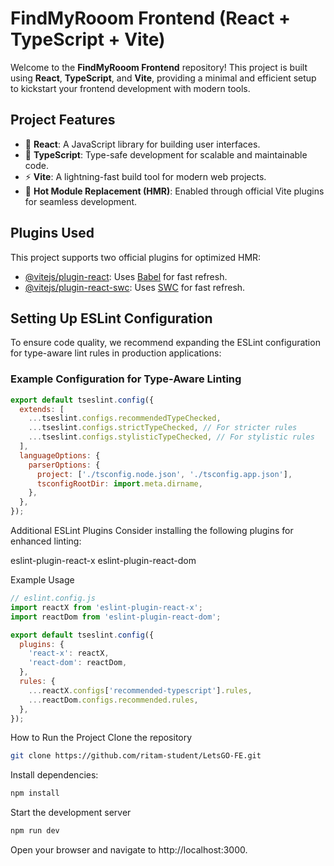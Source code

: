 # FindMyRooom Frontend (React + TypeScript + Vite)

Welcome to the **FindMyRooom Frontend** repository! This project is built using **React**, **TypeScript**, and **Vite**, providing a minimal and efficient setup to kickstart your frontend development with modern tools.

## Project Features

- 🚀 **React**: A JavaScript library for building user interfaces.
- 📝 **TypeScript**: Type-safe development for scalable and maintainable code.
- ⚡ **Vite**: A lightning-fast build tool for modern web projects.
- 🔄 **Hot Module Replacement (HMR)**: Enabled through official Vite plugins for seamless development.

## Plugins Used

This project supports two official plugins for optimized HMR:

- [@vitejs/plugin-react](https://github.com/vitejs/vite-plugin-react/blob/main/packages/plugin-react/README.md): Uses [Babel](https://babeljs.io/) for fast refresh.
- [@vitejs/plugin-react-swc](https://github.com/vitejs/vite-plugin-react-swc): Uses [SWC](https://swc.rs/) for fast refresh.

## Setting Up ESLint Configuration

To ensure code quality, we recommend expanding the ESLint configuration for type-aware lint rules in production applications:

### Example Configuration for Type-Aware Linting

```javascript
export default tseslint.config({
  extends: [
    ...tseslint.configs.recommendedTypeChecked,
    ...tseslint.configs.strictTypeChecked, // For stricter rules
    ...tseslint.configs.stylisticTypeChecked, // For stylistic rules
  ],
  languageOptions: {
    parserOptions: {
      project: ['./tsconfig.node.json', './tsconfig.app.json'],
      tsconfigRootDir: import.meta.dirname,
    },
  },
});
```

Additional ESLint Plugins
Consider installing the following plugins for enhanced linting:

eslint-plugin-react-x
eslint-plugin-react-dom

Example Usage
```javascript
// eslint.config.js
import reactX from 'eslint-plugin-react-x';
import reactDom from 'eslint-plugin-react-dom';

export default tseslint.config({
  plugins: {
    'react-x': reactX,
    'react-dom': reactDom,
  },
  rules: {
    ...reactX.configs['recommended-typescript'].rules,
    ...reactDom.configs.recommended.rules,
  },
});
````
How to Run the Project
Clone the repository
````bash
git clone https://github.com/ritam-student/LetsGO-FE.git
````
Install dependencies:
````bash
npm install
````

Start the development server
````bash
npm run dev
````


Open your browser and navigate to http://localhost:3000.

